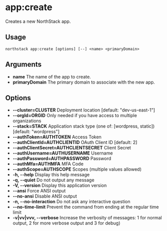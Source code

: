 # app:create

Creates a new NorthStack app.

## Usage
`northstack app:create [options] [--] <name> <primaryDomain>`

## Arguments
* **name**
  The name of the app to create.
* **primaryDomain**
  The primary domain to associate with the new app.

## Options
* **--cluster=CLUSTER**
  Deployment location [default: "dev-us-east-1"]
* **--orgId=ORGID**
  Only needed if you have access to multiple organizations
* **--stack=STACK**
  Application stack type (one of: [wordpress, static]) [default: "wordpress"]
* **--authToken=AUTHTOKEN**
  Access Token
* **--authClientId=AUTHCLIENTID**
  OAuth Client ID [default: 2]
* **--authClientSecret=AUTHCLIENTSECRET**
  Client Secret
* **--authUsername=AUTHUSERNAME**
  Username
* **--authPassword=AUTHPASSWORD**
  Password
* **--authMfa=AUTHMFA**
  MFA Code
* **--authScope=AUTHSCOPE**
  Scopes (multiple values allowed)
* **-h, --help**
  Display this help message
* **-q, --quiet**
  Do not output any message
* **-V, --version**
  Display this application version
* **--ansi**
  Force ANSI output
* **--no-ansi**
  Disable ANSI output
* **-n, --no-interaction**
  Do not ask any interactive question
* **--no-time-limit**
  Prevent the command from ending at the regular time limit
* **-v|vv|vvv, --verbose**
  Increase the verbosity of messages: 1 for normal output, 2 for more verbose output and 3 for debug)
